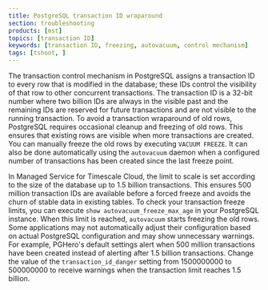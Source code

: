 ```yaml
---
title: PostgreSQL transaction ID wraparound
section: troubleshooting
products: [mst]
topics: [transaction ID]
keywords: [transaction ID, freezing, autovacuum, control mechanism]
tags: [tshoot, ]
---
```


The transaction control mechanism in PostgreSQL assigns a transaction ID to
every row that is modified in the database; these IDs control the visibility of
that row to other concurrent transactions. The transaction ID is a 32-bit number
where two billion IDs are always in the visible past and the remaining IDs are
reserved for future transactions and are not visible to the running transaction.
To avoid a transaction wraparound of old rows, PostgreSQL requires occasional
cleanup and freezing of old rows. This ensures that existing rows are visible
when more transactions are created. You can manually freeze the old rows by
executing `VACUUM FREEZE`. It can also be done automatically using the
`autovacuum` daemon when a configured number of transactions has been created
since the last freeze point.

In Managed Service for Timescale Cloud, the limit to scale is set according to
the size of the database up to 1.5 billion transactions. This ensures 500
million transaction IDs are available before a forced freeze and avoids the
churn of stable data in existing tables. To check your transaction freeze
limits, you can execute `show autovacuum_freeze_max_age` in your PostgreSQL
instance. When this limit is reached, `autovacuum` starts freezing the old rows.
Some applications may not automatically adjust their configuration based on
actual PostgreSQL configuration and may show unnecessary warnings. For example,
PGHero's default settings alert when 500 million transactions have been created
instead of alerting after 1.5 billion transactions. Change the value of the
`transaction_id_danger` setting from 1500000000 to 500000000 to receive warnings
when the transaction limit reaches 1.5 billion.
